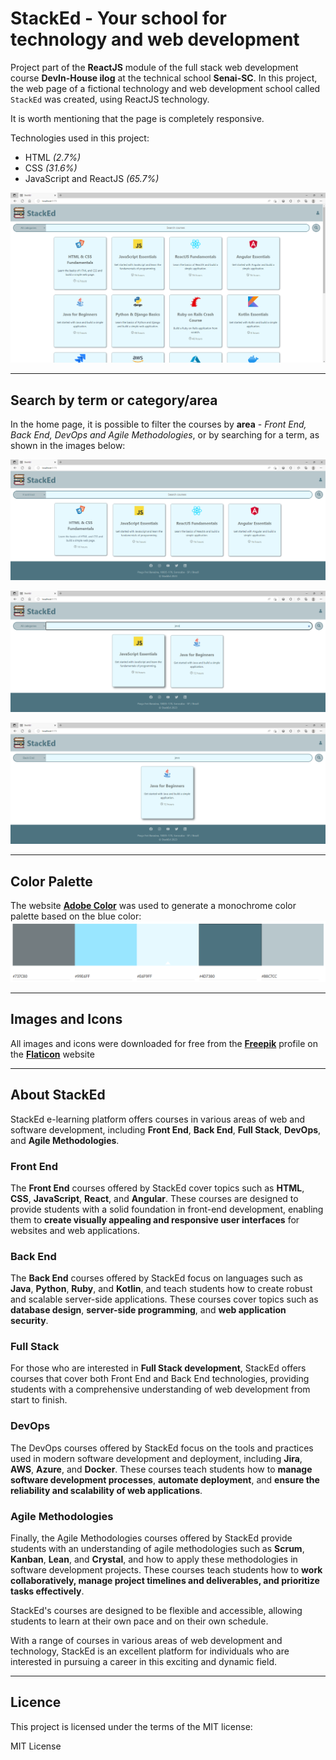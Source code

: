 # StackEd - Your school for technology and web development

Project part of the **ReactJS** module of the full stack web development course **DevIn-House ilog** at the technical school **Senai-SC**.
In this project, the web page of a fictional technology and web development school called `StackEd` was created, using ReactJS technology.

It is worth mentioning that the page is completely responsive.

Technologies used in this project:
* HTML _(2.7%)_
* CSS _(31.6%)_
* JavaScript and ReactJS _(65.7%)_

![StackEd home page](public\home-page.png "Home Page")


---


## Search by term or category/area
In the home page, it is possible to filter the courses by **area** - *Front End, Back End, DevOps and Agile Methodologies*, or by searching for a term, as shown in the images below:

![Courses filtered by the category `Front End`](public\filtered-by-category-front-end.png)

![Courses filtered by the term `java`](public\filtered-by-term-java.png)

![Courses filtered by the term `java` and by the category `Back End`](public\filtered-by-category-backend-and-term-java.png)


---


## Color Palette

The website [**Adobe Color**](https://color.adobe.com/pt/create/color-wheel) was used to generate a monochrome color palette based on the blue color:
![Color Palette composed by 5 colors: #4D7380, #737C80, #B8C7CC, #99E6FF, #E6F9FF](public\color-palette.png "Color Palette")


---

## Images and Icons

All images and icons were downloaded for free from the [**Freepik**](https://www.flaticon.com/authors/freepik) profile on the [**Flaticon**](https://www.flaticon.com/) website


---


## About StackEd
StackEd e-learning platform offers courses in various areas of web and software development, including **Front End**, **Back End**, **Full Stack**, **DevOps**, and **Agile Methodologies**.

### Front End
The **Front End** courses offered by StackEd cover topics such as **HTML**, **CSS**, **JavaScript**, **React**, and **Angular**.
These courses are designed to provide students with a solid foundation in front-end development, enabling them to **create visually appealing and responsive user interfaces** for websites and web applications.

### Back End
The **Back End** courses offered by StackEd focus on languages such as **Java**, **Python**, **Ruby**, and **Kotlin**, and teach students how to create robust and scalable server-side applications.
These courses cover topics such as **database design**, **server-side programming**, and **web application security**.

### Full Stack
For those who are interested in **Full Stack development**, StackEd offers courses that cover both Front End and Back End technologies, providing students with a comprehensive understanding of web development from start to finish.

### DevOps
The DevOps courses offered by StackEd focus on the tools and practices used in modern software development and deployment, including **Jira**, **AWS**, **Azure**, and **Docker**.
These courses teach students how to **manage software development processes**, **automate deployment**, and **ensure the reliability and scalability of web applications**.

### Agile Methodologies
Finally, the Agile Methodologies courses offered by StackEd provide students with an understanding of agile methodologies such as **Scrum**, **Kanban**, **Lean**, and **Crystal**, and how to apply these methodologies in software development projects.
These courses teach students how to **work collaboratively, manage project timelines and deliverables, and prioritize tasks effectively**.

StackEd's courses are designed to be flexible and accessible, allowing students to learn at their own pace and on their own schedule.

With a range of courses in various areas of web development and technology, StackEd is an excellent platform for individuals who are interested in pursuing a career in this exciting and dynamic field.

---

## Licence
This project is licensed under the terms of the MIT license:

MIT License
